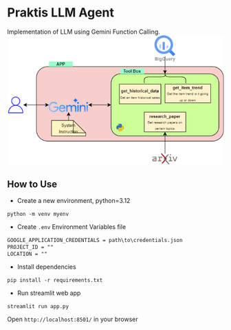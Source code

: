 # Praktis LLM Agent
Implementation of LLM using Gemini Function Calling.
![Image](llm_agent.drawio.png)
## How to Use
- Create a new environment, python=3.12
```
python -m venv myenv
```
- Create `.env` Environment Variables file
```
GOOGLE_APPLICATION_CREDENTIALS = path\to\credentials.json
PROJECT_ID = ""
LOCATION = ""
```
- Install dependencies
```
pip install -r requirements.txt
```
- Run streamlit web app
```
streamlit run app.py
```
Open `http://localhost:8501/` in your browser

